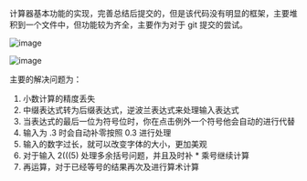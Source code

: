 计算器基本功能的实现，完善总结后提交的，但是该代码没有明显的框架，主要堆积到一个文件中，但功能较为齐全，主要作为对于 git 提交的尝试。




![image](https://github.com/user-attachments/assets/d14690d4-cfd8-45a4-b626-573b0521229f)



![image](https://github.com/user-attachments/assets/4a2c75f6-c57b-4993-b581-f9b4f718c9ae)



主要的解决问题为：
1. 小数计算的精度丢失
2. 中缀表达式转为后缀表达式，逆波兰表达式来处理输入表达式
3. 当表达式的最后一位为符号位时，你在点击例外一个符号他会自动的进行代替
4. 输入为 .3 时会自动补零按照 0.3 进行处理
5. 输入的数字过长，就可以改变字体的大小，更加美观
6. 对于输入 2(((5) 处理多余括号问题，并且及时补 * 乘号继续计算
7. 再运算，对于已经等号的结果再次及进行算术计算
